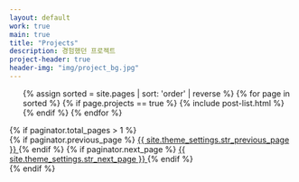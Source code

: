 ```yaml
---
layout: default
work: true
main: true
title: "Projects"
description: 경험했던 프로젝트
project-header: true
header-img: "img/project_bg.jpg"
---
```


<ul class="catalogue">
{% assign sorted = site.pages | sort: 'order' | reverse %}
  {% for page in sorted %}
  {% if page.projects == true %}
    {% include post-list.html %}
  {% endif %}
{% endfor %}
</ul>
{% if paginator.total_pages > 1 %}
  <div class="pagination">
    {% if paginator.previous_page %}
    <a href="{{ paginator.previous_page_path | relative_url | replace: '//', '/' }}" class="button" >
      <i class="fa fa-chevron-left"></i>
      {{ site.theme_settings.str_previous_page }}
    </a>
    {% endif %}
    {% if paginator.next_page %}
    <a href="{{ paginator.next_page_path | relative_url | replace: '//', '/' }}" class="button" >
      {{ site.theme_settings.str_next_page }}
      <i class="fa fa-chevron-right"></i>
    </a>
    {% endif %}
  </div>
  {% endif %}
